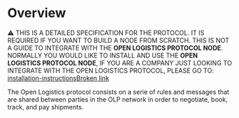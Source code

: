 # Overview

⚠️ THIS IS A DETAILED SPECIFICATION FOR THE PROTOCOL. IT IS REQUIRED IF YOU WANT TO BUILD A NODE FROM SCRATCH. THIS IS NOT A GUIDE TO INTEGRATE WITH THE **OPEN LOGISTICS PROTOCOL NODE**. NORMALLY YOU WOULD LIKE TO INSTALL AND USE THE **OPEN LOGISTICS PROTOCOL NODE**, IF YOU ARE A COMPANY JUST LOOKING TO INTEGRATE WITH THE OPEN LOGISTICS PROTOCOL, PLEASE GO TO: [installation-instructions](../installation-instructions/ "mention")[Broken link](broken-reference "mention")

The Open Logistics protocol consists on a serie of rules and messages that are shared between parties in the OLP network in order to negotiate, book, track, and pay shipments.

